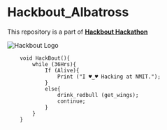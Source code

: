 # Hackbout_Albatross
This repository is a part of [**Hackbout Hackathon**](https://www.hackbout.tech)

![Hackbout Logo](https://www.google.com/url?sa=i&url=https%3A%2F%2Fallevents.in%2Fbangalore%2Fhackbout-hackathon%2F200019053912458&psig=AOvVaw0kIE0TPUv35j4IvcF1ueIg&ust=1583446911343000&source=images&cd=vfe&ved=0CAIQjRxqFwoTCJio28vtgegCFQAAAAAdAAAAABAI)

```
    void HackBout(){
        while (36Hrs){
            If (Alive){
                Print ("I ♥‿♥ Hacking at NMIT.");
            }
            else{
                drink_redbull (get_wings);
                continue;
            }
        }
    }
```
